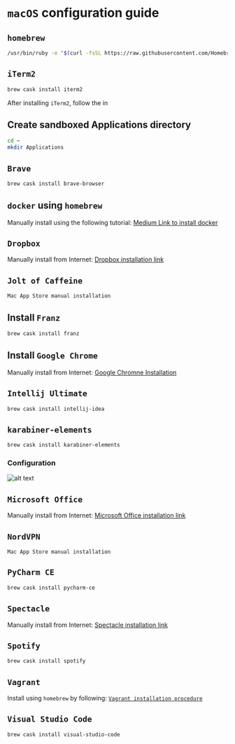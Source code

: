 # `macOS` configuration guide

## `homebrew`

```bash
/usr/bin/ruby -e "$(curl -fsSL https://raw.githubusercontent.com/Homebrew/install/master/install)"
```

## `iTerm2`

```bash
brew cask install iterm2
```

After installing `iTerm2`, follow the in

## Create sandboxed Applications directory
```bash
cd ~
mkdir Applications
```

## `Brave`
```bash
brew cask install brave-browser
```


## `docker` using `homebrew`
Manually install using the following tutorial: [Medium Link to install docker](https://medium.com/@yutafujii_59175/a-complete-one-by-one-guide-to-install-docker-on-your-mac-os-using-homebrew-e818eb4cfc3)

## `Dropbox`
Manually install from Internet: [Dropbox installation link](https://www.dropbox.com/install)

## `Jolt of Caffeine`
```text
Mac App Store manual installation
```

## Install `Franz`
```bash
brew cask install franz
```

## Install `Google Chrome`
Manually install from Internet: [Google Chromne Installation](https://www.google.com/chrome/?brand=CHBD&gclid=Cj0KCQiAtrnuBRDXARIsABiN-7DwYfMptQpT89IC7YMyGO3KJjG9af1QhGZJfHlPn6n8TOdKQ7h9nkoaAlbPEALw_wcB&gclsrc=aw.ds)

## `Intellij Ultimate`
```bash
brew cask install intellij-idea
```

## `karabiner-elements`
```bash
brew cask install karabiner-elements
```
### Configuration
![alt text](https://raw.githubusercontent.com/gnvalente92/configure-new-machine/master/macOS/resources/karabinerconfig.png)

## `Microsoft Office`
Manually install from Internet: [Microsoft Office installation link](https://www.office.com/)

## `NordVPN`
```text
Mac App Store manual installation
```

## `PyCharm CE`
```bash
brew cask install pycharm-ce
```

## `Spectacle`
Manually install from Internet: [Spectacle installation link](https://www.spectacleapp.com/)

## `Spotify`
```bash
brew cask install spotify
```

## `Vagrant`
Install using `homebrew` by following: [`Vagrant installation procedure`](https://sourabhbajaj.com/mac-setup/Vagrant/README.html)

## `Visual Studio Code`
```bash
brew cask install visual-studio-code
```
